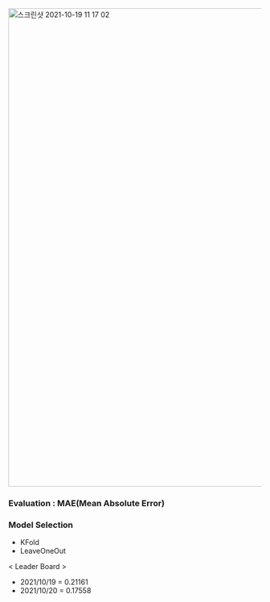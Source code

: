<img width="951" alt="스크린샷 2021-10-19 11 17 02" src="https://user-images.githubusercontent.com/49870977/137832696-d87f6832-75fc-47d9-b9ea-c7a5982ddf13.png">


### Evaluation : MAE(Mean Absolute Error)

### Model Selection
- KFold
- LeaveOneOut


< Leader Board >

- 2021/10/19 = 0.21161
- 2021/10/20 = 0.17558
